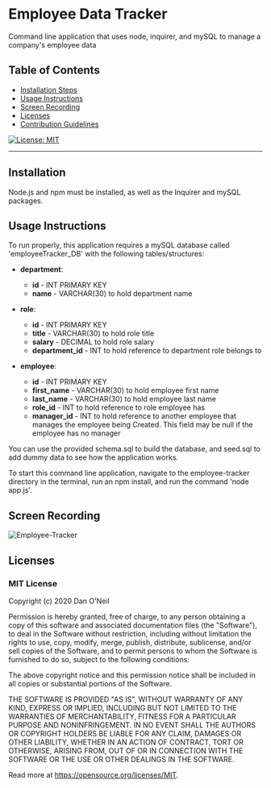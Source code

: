 # Employee Data Tracker
Command line application that uses node, inquirer, and mySQL to manage a company's employee data

## Table of Contents
- [Installation Steps](#installation)
- [Usage Instructions](#usage-instructions)
- [Screen Recording](#screen-recording)
- [Licenses](#licenses)
- [Contribution Guidelines](#contribution-guidelines)

[![License: MIT](https://img.shields.io/badge/License-MIT-yellow.svg)](https://opensource.org/licenses/MIT)


---
## Installation 
Node.js and npm must be installed, as well as the Inquirer and mySQL packages.

## Usage Instructions
To run properly, this application requires a mySQL database called 'employeeTracker_DB' with the following tables/structures:
* **department**:
  * **id** - INT PRIMARY KEY
  * **name** - VARCHAR(30) to hold department name

* **role**:
  * **id** - INT PRIMARY KEY
  * **title** -  VARCHAR(30) to hold role title
  * **salary** -  DECIMAL to hold role salary
  * **department_id** -  INT to hold reference to department role belongs to

* **employee**:
  * **id** - INT PRIMARY KEY
  * **first_name** - VARCHAR(30) to hold employee first name
  * **last_name** - VARCHAR(30) to hold employee last name
  * **role_id** - INT to hold reference to role employee has
  * **manager_id** - INT to hold reference to another employee that manages the employee being Created. This field may be null if the employee has no manager

You can use the provided schema.sql to build the database, and seed.sql to add dummy data to see how the application works.

To start this command line application, navigate to the employee-tracker directory in the terminal, run an npm install, and run the command 'node app.js'.

## Screen Recording
![Employee-Tracker](https://user-images.githubusercontent.com/68932638/106987948-84e17980-673c-11eb-995a-cb8b39e5c5de.gif)

## Licenses
### MIT License

Copyright (c) 2020 Dan O'Neil

Permission is hereby granted, free of charge, to any person obtaining a copy of this software and associated documentation files (the "Software"), to deal in the Software without restriction, including without limitation the rights to use, copy, modify, merge, publish, distribute, sublicense, and/or sell copies of the Software, and to permit persons to whom the Software is furnished to do so, subject to the following conditions:

The above copyright notice and this permission notice shall be included in all copies or substantial portions of the Software.

THE SOFTWARE IS PROVIDED "AS IS", WITHOUT WARRANTY OF ANY KIND, EXPRESS OR IMPLIED, INCLUDING BUT NOT LIMITED TO THE WARRANTIES OF MERCHANTABILITY, FITNESS FOR A PARTICULAR PURPOSE AND NONINFRINGEMENT. IN NO EVENT SHALL THE AUTHORS OR COPYRIGHT HOLDERS BE LIABLE FOR ANY CLAIM, DAMAGES OR OTHER LIABILITY, WHETHER IN AN ACTION OF CONTRACT, TORT OR OTHERWISE, ARISING FROM, OUT OF OR IN CONNECTION WITH THE SOFTWARE OR THE USE OR OTHER DEALINGS IN THE SOFTWARE.

Read more at <https://opensource.org/licenses/MIT>.
